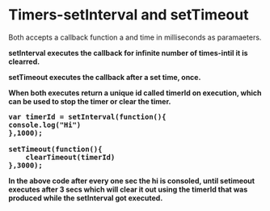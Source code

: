 # Timers-setInterval and setTimeout

Both accepts a callback function a and time in milliseconds as paramaeters.

<b>setInterval<b> executes the callback for infinite number of times-intil it is clearred.

<b>setTimeout</b> executes the callback after a set time, once.

When both executes return a unique id called timerId on execution, which can be used to stop the timer or clear the timer.

<pre>
var timerId = setInterval(function(){
console.log("Hi")
},1000);

setTimeout(function(){
	clearTimeout(timerId)
},3000);
</pre>

In the above code after every one sec the hi is consoled, until setimeout executes after 3 secs which will clear it out using the timerId
that was produced while the setInterval got executed.
